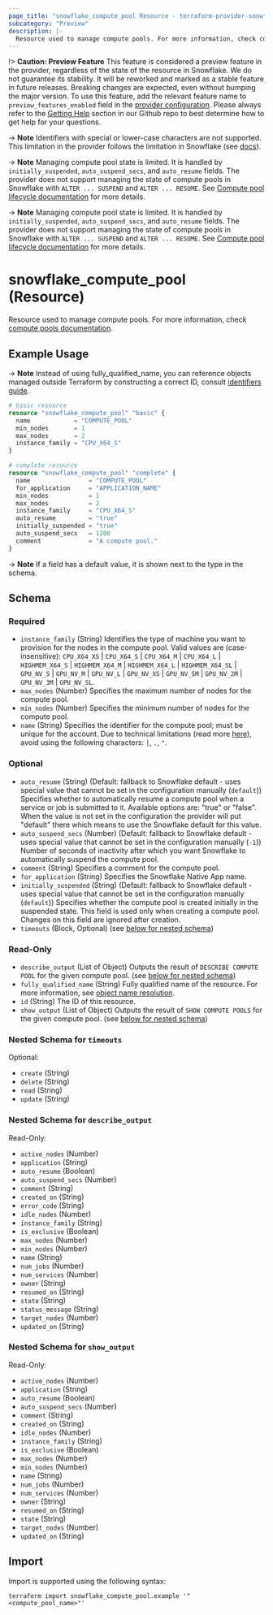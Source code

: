 ```yaml
---
page_title: "snowflake_compute_pool Resource - terraform-provider-snowflake"
subcategory: "Preview"
description: |-
  Resource used to manage compute pools. For more information, check compute pools documentation https://docs.snowflake.com/en/sql-reference/sql/create-compute-pool.
---
```


!> **Caution: Preview Feature** This feature is considered a preview feature in the provider, regardless of the state of the resource in Snowflake. We do not guarantee its stability. It will be reworked and marked as a stable feature in future releases. Breaking changes are expected, even without bumping the major version. To use this feature, add the relevant feature name to `preview_features_enabled` field in the [provider configuration](https://registry.terraform.io/providers/snowflakedb/snowflake/latest/docs#schema). Please always refer to the [Getting Help](https://github.com/snowflakedb/terraform-provider-snowflake?tab=readme-ov-file#getting-help) section in our Github repo to best determine how to get help for your questions.

-> **Note** Identifiers with special or lower-case characters are not supported. This limitation in the provider follows the limitation in Snowflake (see [docs](https://docs.snowflake.com/en/sql-reference/sql/create-compute-pool)).

-> **Note** Managing compute pool state is limited. It is handled by `initially_suspended`, `auto_suspend_secs`, and `auto_resume` fields. The provider does not support managing the state of compute pools in Snowflake with `ALTER ... SUSPEND` and `ALTER ... RESUME`. See [Compute pool lifecycle documentation](https://docs.snowflake.com/en/developer-guide/snowpark-container-services/working-with-compute-pool#compute-pool-lifecycle) for more details.

-> **Note** Managing compute pool state is limited. It is handled by `initially_suspended`, `auto_suspend_secs`, and `auto_resume` fields. The provider does not support managing the state of compute pools in Snowflake with `ALTER ... SUSPEND` and `ALTER ... RESUME`. See [Compute pool lifecycle documentation](https://docs.snowflake.com/en/developer-guide/snowpark-container-services/working-with-compute-pool#compute-pool-lifecycle) for more details.

# snowflake_compute_pool (Resource)

Resource used to manage compute pools. For more information, check [compute pools documentation](https://docs.snowflake.com/en/sql-reference/sql/create-compute-pool).

## Example Usage

-> **Note** Instead of using fully_qualified_name, you can reference objects managed outside Terraform by constructing a correct ID, consult [identifiers guide](../guides/identifiers_rework_design_decisions#new-computed-fully-qualified-name-field-in-resources).
<!-- TODO(SNOW-1634854): include an example showing both methods-->

```terraform
# basic resource
resource "snowflake_compute_pool" "basic" {
  name            = "COMPUTE_POOL"
  min_nodes       = 1
  max_nodes       = 2
  instance_family = "CPU_X64_S"
}

# complete resource
resource "snowflake_compute_pool" "complete" {
  name                = "COMPUTE_POOL"
  for_application     = "APPLICATION_NAME"
  min_nodes           = 1
  max_nodes           = 2
  instance_family     = "CPU_X64_S"
  auto_resume         = "true"
  initially_suspended = "true"
  auto_suspend_secs   = 1200
  comment             = "A compute pool."
}
```

-> **Note** If a field has a default value, it is shown next to the type in the schema.

<!-- schema generated by tfplugindocs -->
## Schema

### Required

- `instance_family` (String) Identifies the type of machine you want to provision for the nodes in the compute pool. Valid values are (case-insensitive): `CPU_X64_XS` | `CPU_X64_S` | `CPU_X64_M` | `CPU_X64_L` | `HIGHMEM_X64_S` | `HIGHMEM_X64_M` | `HIGHMEM_X64_L` | `HIGHMEM_X64_SL` | `GPU_NV_S` | `GPU_NV_M` | `GPU_NV_L` | `GPU_NV_XS` | `GPU_NV_SM` | `GPU_NV_2M` | `GPU_NV_3M` | `GPU_NV_SL`.
- `max_nodes` (Number) Specifies the maximum number of nodes for the compute pool.
- `min_nodes` (Number) Specifies the minimum number of nodes for the compute pool.
- `name` (String) Specifies the identifier for the compute pool; must be unique for the account. Due to technical limitations (read more [here](../guides/identifiers_rework_design_decisions#known-limitations-and-identifier-recommendations)), avoid using the following characters: `|`, `.`, `"`.

### Optional

- `auto_resume` (String) (Default: fallback to Snowflake default - uses special value that cannot be set in the configuration manually (`default`)) Specifies whether to automatically resume a compute pool when a service or job is submitted to it. Available options are: "true" or "false". When the value is not set in the configuration the provider will put "default" there which means to use the Snowflake default for this value.
- `auto_suspend_secs` (Number) (Default: fallback to Snowflake default - uses special value that cannot be set in the configuration manually (`-1`)) Number of seconds of inactivity after which you want Snowflake to automatically suspend the compute pool.
- `comment` (String) Specifies a comment for the compute pool.
- `for_application` (String) Specifies the Snowflake Native App name.
- `initially_suspended` (String) (Default: fallback to Snowflake default - uses special value that cannot be set in the configuration manually (`default`)) Specifies whether the compute pool is created initially in the suspended state. This field is used only when creating a compute pool. Changes on this field are ignored after creation.
- `timeouts` (Block, Optional) (see [below for nested schema](#nestedblock--timeouts))

### Read-Only

- `describe_output` (List of Object) Outputs the result of `DESCRIBE COMPUTE POOL` for the given compute pool. (see [below for nested schema](#nestedatt--describe_output))
- `fully_qualified_name` (String) Fully qualified name of the resource. For more information, see [object name resolution](https://docs.snowflake.com/en/sql-reference/name-resolution).
- `id` (String) The ID of this resource.
- `show_output` (List of Object) Outputs the result of `SHOW COMPUTE POOLS` for the given compute pool. (see [below for nested schema](#nestedatt--show_output))

<a id="nestedblock--timeouts"></a>
### Nested Schema for `timeouts`

Optional:

- `create` (String)
- `delete` (String)
- `read` (String)
- `update` (String)


<a id="nestedatt--describe_output"></a>
### Nested Schema for `describe_output`

Read-Only:

- `active_nodes` (Number)
- `application` (String)
- `auto_resume` (Boolean)
- `auto_suspend_secs` (Number)
- `comment` (String)
- `created_on` (String)
- `error_code` (String)
- `idle_nodes` (Number)
- `instance_family` (String)
- `is_exclusive` (Boolean)
- `max_nodes` (Number)
- `min_nodes` (Number)
- `name` (String)
- `num_jobs` (Number)
- `num_services` (Number)
- `owner` (String)
- `resumed_on` (String)
- `state` (String)
- `status_message` (String)
- `target_nodes` (Number)
- `updated_on` (String)


<a id="nestedatt--show_output"></a>
### Nested Schema for `show_output`

Read-Only:

- `active_nodes` (Number)
- `application` (String)
- `auto_resume` (Boolean)
- `auto_suspend_secs` (Number)
- `comment` (String)
- `created_on` (String)
- `idle_nodes` (Number)
- `instance_family` (String)
- `is_exclusive` (Boolean)
- `max_nodes` (Number)
- `min_nodes` (Number)
- `name` (String)
- `num_jobs` (Number)
- `num_services` (Number)
- `owner` (String)
- `resumed_on` (String)
- `state` (String)
- `target_nodes` (Number)
- `updated_on` (String)

## Import

Import is supported using the following syntax:

```shell
terraform import snowflake_compute_pool.example '"<compute_pool_name>"'
```
